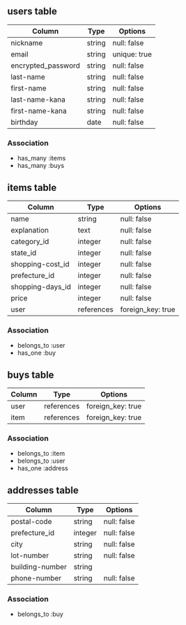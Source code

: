 ## users table

| Column             | Type                | Options                 |
|--------------------|---------------------|-------------------------|
| nickname           | string              | null: false             |
| email              | string              | unique: true            |
| encrypted_password | string              | null: false             |
| last-name          | string              | null: false             |
| first-name         | string              | null: false             |
| last-name-kana     | string              | null: false             |
| first-name-kana    | string              | null: false             |
| birthday           | date                | null: false             |


### Association

* has_many :items
* has_many :buys

## items table

| Column                              | Type       | Options           |
|-------------------------------------|------------|-------------------|
| name                                | string     | null: false       |
| explanation                         | text       | null: false       |
| category_id                         | integer    | null: false       |
| state_id                            | integer    | null: false       |
| shopping-cost_id                    | integer    | null: false       |
| prefecture_id                       | integer    | null: false       |
| shopping-days_id                    | integer    | null: false       |
| price                               | integer    | null: false       |
| user                                | references | foreign_key: true |

### Association

- belongs_to :user
- has_one :buy

## buys table

| Column            | Type       | Options           |
|-------------------|------------|-------------------|
| user              | references | foreign_key: true |
| item              | references | foreign_key: true |

### Association

- belongs_to :item
- belongs_to :user
- has_one :address


## addresses table

| Column            | Type       | Options           |
|-------------------|------------|-------------------|
| postal-code       | string     | null: false       |
| prefecture_id     | integer    | null: false       |
| city              | string     | null: false       |
| lot-number        | string     | null: false       |
| building-number   | string     |                   |
| phone-number      | string     | null: false       |

### Association

- belongs_to :buy